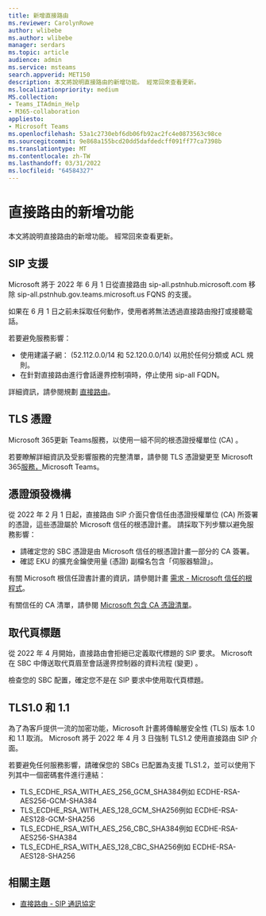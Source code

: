 ```yaml
---
title: 新增直接路由
ms.reviewer: CarolynRowe
author: wlibebe
ms.author: wlibebe
manager: serdars
ms.topic: article
audience: admin
ms.service: msteams
search.appverid: MET150
description: 本文將說明直接路由的新增功能。 經常回來查看更新。
ms.localizationpriority: medium
MS.collection:
- Teams_ITAdmin_Help
- M365-collaboration
appliesto:
- Microsoft Teams
ms.openlocfilehash: 53a1c2730ebf6db06fb92ac2fc4e0873563c98ce
ms.sourcegitcommit: 9e868a155bcd20dd5dafdedcff091ff77ca7398b
ms.translationtype: MT
ms.contentlocale: zh-TW
ms.lasthandoff: 03/31/2022
ms.locfileid: "64584327"
---
```

# <a name="whats-new-for-direct-routing"></a>直接路由的新增功能

本文將說明直接路由的新增功能。 經常回來查看更新。

## <a name="sip-support"></a>SIP 支援

Microsoft 將于 2022 年 6 月 1 日從直接路由 sip-all.pstnhub.microsoft.com 移除 sip-all.pstnhub.gov.teams.microsoft.us FQNS 的支援。

如果在 6 月 1 日之前未採取任何動作，使用者將無法透過直接路由撥打或接聽電話。

若要避免服務影響：

- 使用建議子網： (52.112.0.0/14 和 52.120.0.0/14) 以用於任何分類或 ACL 規則。
- 在針對直接路由進行會話邊界控制項時，停止使用 sip-all FQDN。

詳細資訊，請參閱規劃 [直接路由](direct-routing-plan.md)。

## <a name="tls-certificates"></a>TLS 憑證

Microsoft 365更新 Teams服務，以使用一組不同的根憑證授權單位 (CA) 。

若要瞭解詳細資訊及受影響服務的完整清單，請參閱 TLS 憑證變更至 Microsoft 365[服務，](https://techcommunity.microsoft.com/t5/microsoft-teams-blog/tls-certificate-changes-to-microsoft-365-services-including/ba-p/3249676)Microsoft Teams。

## <a name="certificate-authorities"></a>憑證頒發機構

從 2022 年 2 月 1 日起，直接路由 SIP 介面只會信任由憑證授權單位 (CA) 所簽署的憑證，這些憑證屬於 Microsoft 信任的根憑證計畫。 請採取下列步驟以避免服務影響：

- 請確定您的 SBC 憑證是由 Microsoft 信任的根憑證計畫一部分的 CA 簽署。
- 確認 EKU 的擴充金鑰使用量 (憑證) 副檔名包含「伺服器驗證」。

有關 Microsoft 根信任證書計畫的資訊，請參閱計畫 [需求 - Microsoft 信任的根程式](/security/trusted-root/program-requirements)。

有關信任的 CA 清單，請參閱 [Microsoft 包含 CA 憑證清單](https://ccadb-public.secure.force.com/microsoft/IncludedCACertificateReportForMSFT)。

## <a name="replace-headers"></a>取代頁標題

從 2022 年 4 月開始，直接路由會拒絕已定義取代標題的 SIP 要求。 Microsoft 在 SBC 中傳送取代頁眉至會話邊界控制器的資料流程 (變更) 。

檢查您的 SBC 配置，確定您不是在 SIP 要求中使用取代頁標題。

## <a name="tls10-and-11"></a>TLS1.0 和 1.1

為了為客戶提供一流的加密功能，Microsoft 計畫將傳輸層安全性 (TLS) 版本 1.0 和 1.1 取消。 Microsoft 將于 2022 年 4 月 3 日強制 TLS1.2 使用直接路由 SIP 介面。

若要避免任何服務影響，請確保您的 SBCs 已配置為支援 TLS1.2，並可以使用下列其中一個密碼套件進行連結：

- TLS_ECDHE_RSA_WITH_AES_256_GCM_SHA384例如 ECDHE-RSA-AES256-GCM-SHA384
- TLS_ECDHE_RSA_WITH_AES_128_GCM_SHA256例如 ECDHE-RSA-AES128-GCM-SHA256
- TLS_ECDHE_RSA_WITH_AES_256_CBC_SHA384例如 ECDHE-RSA-AES256-SHA384
- TLS_ECDHE_RSA_WITH_AES_128_CBC_SHA256例如 ECDHE-RSA-AES128-SHA256

## <a name="related-topics"></a>相關主題

- [直接路由 - SIP 通訊協定](direct-routing-protocols-sip.md)
